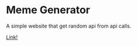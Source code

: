 # Meme Generator

A simple website that get random api from api calls.

[Link!](https://vercel.com/vermeh/meme-generator-react-website/AXMeSRTjGeUwKmdiE26bGBfzJ7CH)
